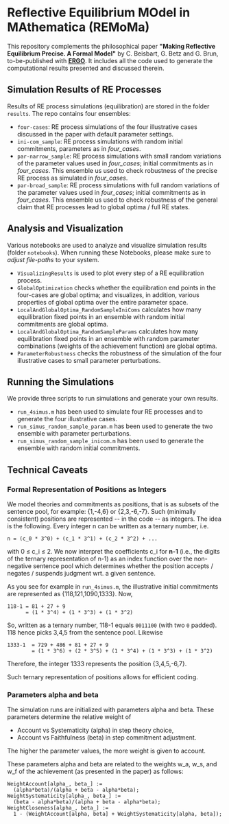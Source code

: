 # Reflective Equilibrium MOdel in MAthematica (REMoMa)

This repository complements the philosophical paper **"Making Reflective Equilibrium Precise. A Formal Model"** by C. Beisbart, G. Betz and G. Brun, to-be-published with **[ERGO](https://www.ergophiljournal.org/)**. It includes all the code used to generate the computational results presented and discussed therein.

## Simulation Results of RE Processes

Results of RE process simulations (equilibration) are stored in the folder `results`. The repo contains four ensembles:

- `four-cases`: RE process simulations of the four illustrative cases discussed in the paper with default parameter settings.
- `ini-com_sample`: RE process simulations with random initial commitments, parameters as in *four_cases*.
- `par-narrow_sample`: RE process simulations with small random variations of the parameter values used in *four_cases*; initial commitments as in *four_cases*. This ensemble us used to check robustness of the precise RE process as simulated in *four_cases*.
- `par-broad_sample`: RE process simulations with full random variations of the parameter values used in *four_cases*; initial commitments as in *four_cases*. This ensemble us used to check robustness of the general claim that RE processes lead to global optima / full RE states.

## Analysis and Visualization

Various notebooks are used to analyze and visualize simulation results (folder `notebooks`). When running these Notebooks, please make sure to *adjust file-paths* to your system.

- `VisualizingResults` is used to plot every step of a RE equilibration process.
- `GlobalOptimization` checks whether the equilibration end points in the four-cases are global optima; and visualizes, in addition, various properties of global optima over the entire parameter space.
- `LocalAndGlobalOptima_RandomSampleIniComs` calculates how many equilibration fixed points in an ensemble with random initial commitments are global optima.
- `LocalAndGlobalOptima_RandomSampleParams` calculates how many equilibration fixed points in an ensemble with random parameter combinations (weights of the achievement function) are global optima.
- `ParameterRobustness` checks the robustness of the simulation of the four illustrative cases to small parameter perturbations.

## Running the Simulations

We provide three scripts to run simulations and generate your own results.

- `run_4simus.m` has been used to simulate four RE processes and to generate the four illustrative cases.
- `run_simus_random_sample_param.m` has been used to generate the two ensemble with parameter perturbations.
- `run_simus_random_sample_inicom.m` has been used to generate the ensemble with random initial commitments.

## Technical Caveats

### Formal Representation of Positions as Integers

We model theories and commitments as positions, that is as subsets of the sentence pool, for example: {1,-4,6} or {2,3,-6,-7}. Such (minimally consistent) positions are represented -- in the code -- as integers. The idea is the following. Every integer n can be written as a ternary number, i.e. 

```
n = (c_0 * 3^0) + (c_1 * 3^1) + (c_2 * 3^2) + ...
```

with 0 ≤ c_i ≤ 2. We now interpret the coefficients c_i for **n-1** (i.e., the digits of the ternary representation of n-1) as an index function over the non-negative sentence pool which determines whether the position accepts / negates / suspends judgment wrt. a given sentence.

As you see for example in `run_4simus.m`, the illustrative initial commitments are represented as {118,121,1090,1333}. Now, 

```
118-1 = 81 + 27 + 9  
      = (1 * 3^4) + (1 * 3^3) + (1 * 3^2)      
```

So, written as a ternary number, 118-1 equals `0011100` (with two `0` padded). 118 hence picks 3,4,5 from the sentence pool. Likewise

```
1333-1  = 729 + 486 + 81 + 27 + 9
        = (1 * 3^6) + (2 * 3^5) + (1 * 3^4) + (1 * 3^3) + (1 * 3^2)
```

Therefore, the integer 1333 represents the position {3,4,5,-6,7}.

Such ternary representation of positions allows for efficient coding.


### Parameters alpha and beta

The simulation runs are initialized with parameters alpha and beta. These parameters determine the relative weight of

- Account vs Systematicity (alpha) in step theory choice,
- Account vs Faithfulness (beta) in step commitment adjustment.

The higher the parameter values, the more weight is given to account.

These parameters alpha and beta are related to the weights w_a, w_s, and w_f of the achievement (as presented in the paper) as follows:

```
WeightAccount[alpha_, beta_] := 
  (alpha*beta)/(alpha + beta - alpha*beta);
WeightSystematicity[alpha_, beta_] := 
  (beta - alpha*beta)/(alpha + beta - alpha*beta);
WeightCloseness[alpha_, beta_] := 
  1 - (WeightAccount[alpha, beta] + WeightSystematicity[alpha, beta]);
```